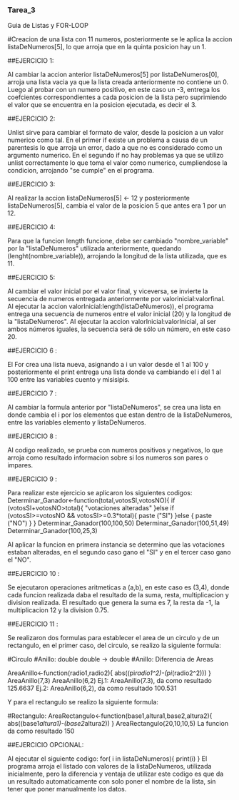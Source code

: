 ### Tarea_3
Guia de Listas y FOR-LOOP


#Creacion de una lista con 11 numeros, posteriormente se le aplica la accion listaDeNumeros[5], lo que arroja que en la quinta posicion hay un 1.


##EJERCICIO 1: 

Al cambiar la accion anterior listaDeNumeros[5] por listaDeNumeros[0], arroja una lista vacia ya que la lista creada anteriormente no contiene un 0. Luego al probar con un numero positivo, en este caso un -3, entrega los coefcientes correspondientes a cada posicion de la lista pero suprimiendo el valor que se encuentra en la posicion ejecutada, es decir el 3.

##EJERCICIO 2: 

Unlist sirve para cambiar el formato de valor, desde la posicion a un valor numerico como tal.
En el primer if existe un problema a causa de un parentesis lo que arroja un error, dado a que no es considerado como un argumento numerico.
En el segundo if no hay problemas ya que se utilizo unlist correctamente lo que toma el valor como numerico, cumpliendose la condicion, arrojando "se cumple" en el programa.

##EJERCICIO 3: 

Al realizar la accion listaDeNumeros[5] <- 12 y posteriormente listaDeNumeros[5], cambia el valor de la posicion 5 que antes era 1 por un 12.

##EJERCICIO 4: 

Para que la funcion length funcione, debe ser cambiado "nombre_variable" por la "listaDeNumeros" utilizada anteriormente, quedando (lenght(nombre_variable)), arrojando la longitud de la lista utilizada, que es 11.

##EJERCICIO 5:

Al cambiar el valor inicial por el valor final, y viceversa, se invierte la secuencia de numeros entregada anteriormente por valorinicial:valorfinal.
Al ejecutar la accion valorInicial:length(listaDeNumeros)), el programa entrega una secuencia de numeros entre el valor inicial (20) y la longitud de la "listaDeNumeros".
Al ejecutar la accion valorInicial:valorInicial, al ser ambos números iguales, la secuencia será de sólo un número, en este caso 20.

##EJERCICIO 6 : 

El For crea una lista nueva, asignando a i un valor desde el 1 al 100 y posteriormente el print entrega una lista donde va cambiando el i del 1 al 100 entre las variables cuento y misisipis.

##EJERCICIO 7 : 

Al cambiar la formula anterior por "listaDeNumeros", se crea una lista en donde cambia el i por los elementos que estan dentro de la listaDeNumeros, entre las variables elemento y listaDeNumeros.

##EJERCICIO 8 :

Al codigo realizado, se prueba con numeros positivos y negativos, lo que arroja como resultado informacion sobre si los numeros son pares o impares.

##EJERCICIO 9 : 

Para realizar este ejercicio se aplicaron los siguientes codigos:
Determinar_Ganador<-function(total,votosSI,votosNO){
  if (votosSI+votosNO>total){
    "votaciones alteradas"
  }else if (votosSI>=votosNO && votosSI>=0.3*total){
    paste ("SI")
  }else {
    paste ("NO")
  }
}
Determinar_Ganador(100,100,50)
Determinar_Ganador(100,51,49)
Determinar_Ganador(100,25,3)

Al aplicar la funcion en primera instancia se determino que las votaciones estaban alteradas, en el segundo caso gano el "SI" y en el tercer caso gano el "NO".

##EJERCICIO 10 : 

Se ejecutaron operaciones aritmeticas a (a,b), en este caso es (3,4), donde cada funcion realizada daba el resultado de la suma, resta, multiplicacion y division realizada.
El resultado que genera la suma es 7, la resta da -1, la multiplicacion 12 y la division 0.75.

##EJERCICIO 11 : 

Se realizaron dos formulas para establecer el area de un circulo y de un rectangulo, en el primer caso, del circulo, se realizo la siguiente formula:

#Circulo
#Anillo: double double -> double
#Anillo: Diferencia de Areas

AreaAnillo<-function(radio1,radio2){
  abs((pi*radio1^2)-(pi*(radio2^2)))
}
AreaAnillo(7,3)
AreaAnillo(6,2)
Ej.1: AreaAnillo(7.3), da como resultado 125.6637
Ej.2: AreaAnillo(6,2), da como resultado 100.531

Y para el rectangulo se realizo la siguiente formula:

#Rectangulo:
AreaRectangulo<-function(base1,altura1,base2,altura2){
  abs((base1*altura1)-(base2*altura2))
}
AreaRectangulo(20,10,10,5)
La funcion da como resultado 150

##EJERCICIO OPCIONAL:

Al ejecutar el siguiente codigo:
for( i in listaDeNumeros){
  print(i)
}
El programa arroja el listado con valores de la listaDeNumeros, utilizada inicialmente, pero la diferencia y ventaja de utilizar este codigo es que da un resultado automaticamente con solo poner el nombre de la lista, sin tener que poner manualmente los datos.

